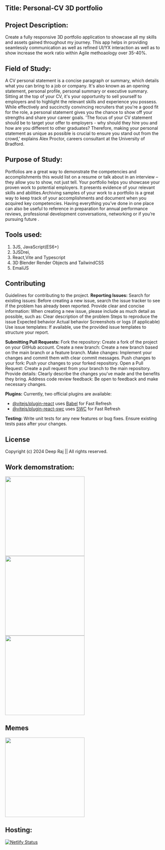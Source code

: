 ## Title: Personal-CV 3D portfolio 

## Project Description: 
Create a fully responsive 3D portfolio  application to showcase all my skills and assets gained throughout my journey. This app helps in providing seamlessly communication as well as refined UI/YX interaction  as well as  to show increase the work ratio within Agile methoaology over 35-40%. 

## Field of Study:
A CV personal statement is a concise paragraph or summary, which details what you can bring to a job or company. It's also known as an opening statement, personal profile, personal summary or executive summary.
Sitting at the top of your CV, it's your opportunity to sell yourself to employers and to highlight the relevant skills and experience you possess.
While effectively and succinctly convincing recruiters that you're a good fit for the role, a personal statement gives you the chance to show off your strengths and share your career goals.
'The focus of your CV statement should be to target your offer to employers - why should they hire you and how are you different to other graduates? Therefore, making your personal statement as unique as possible is crucial to ensure you stand out from the crowd,' explains Alex Proctor, careers consultant at the University of Bradford.

## Purpose of Study: 
Portfolios are a great way to demonstrate the competencies and accomplishments this would list on a resume or talk about in an interview – they allow you to show, not just tell. Your portfolio helps you showcase your proven work to potential employers. It presents evidence of your relevant skills and abilities.Archiving samples of your work to a portfolio is a great way to keep track of your accomplishments and document when you acquired key competencies. Having everything you’ve done in one place can also be useful to reference in preparation for annual performance reviews, professional development conversations, networking or if you’re pursuing future .

## Tools used: 
1. 3JS, JavaScript(ES6+)
2. 3JSDrei,
3. React,Vite and Typescript
4. 3D Blender Render Objects and TailwindCSS
5. EmailJS


## Contributing
Guidelines for contributing to the project.
**Reporting Issues:**
Search for existing issues: Before creating a new issue, search the issue tracker to see if the problem has already been reported.
Provide clear and concise information: When creating a new issue, please include as much detail as possible, such as:
Clear description of the problem
Steps to reproduce the issue
Expected behavior
Actual behavior
Screenshots or logs (if applicable)
Use issue templates: If available, use the provided issue templates to structure your report.

**Submitting Pull Requests:**
Fork the repository: Create a fork of the project on your GitHub account.
Create a new branch: Create a new branch based on the main branch or a feature branch.
Make changes: Implement your changes and commit them with clear commit messages.
Push changes to your fork: Push your changes to your forked repository.
Open a Pull Request: Create a pull request from your branch to the main repository.
Provide details: Clearly describe the changes you've made and the benefits they bring.
Address code review feedback: Be open to feedback and make necessary changes.

**Plugins:**
Currently, two official plugins are available:

- [@vitejs/plugin-react](https://github.com/vitejs/vite-plugin-react/blob/main/packages/plugin-react/README.md) uses [Babel](https://babeljs.io/) for Fast Refresh
- [@vitejs/plugin-react-swc](https://github.com/vitejs/vite-plugin-react-swc) uses [SWC](https://swc.rs/) for Fast Refresh


**Testing:**
Write unit tests for any new features or bug fixes.
Ensure existing tests pass after your changes.

## License
Copyright (c) 2024 Deep Raj || All rights reserved.
## Work demomstration: 
<img src="https://visme.co/blog/wp-content/uploads/2020/02/header-1200.gif" width="256"/>
<img src="https://news.microsoft.com/wp-content/uploads/prod/sites/388/2018/05/limitedexperience_hero_social.gif" width="256"/>
<img src="https://cdn.dribbble.com/users/469745/screenshots/1709103/untitled1.gif" width="256"/>

## Memes
<img src="https://i.pinimg.com/originals/2e/e2/7d/2ee27d49fc7ea71ec8e80c7417248598.gif" width="256"/>

## Hosting:
[![Netlify Status](https://api.netlify.com/api/v1/badges/307885c1-d565-4922-95bf-54a7f0f6afad/deploy-status)](https://deepraj-cv.netlify.app)

